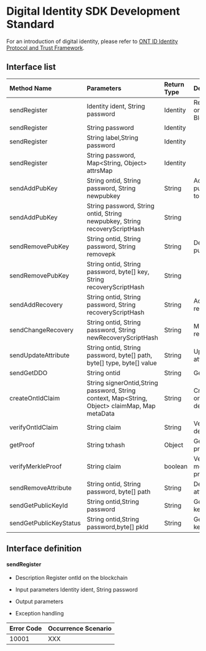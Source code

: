 # Digital Identity SDK Development Standard

For an introduction of digital identity, please refer to [ONT ID Identity Protocol and Trust Framework](https://github.com/ontio/ontology-DID).

## Interface list

|   Method Name      |  Parameters                                                                     |  Return Type  | Description         | Necessary |
|:--------          | :------                                                                  |:------------ |:-------     |:-------     |
|sendRegister       |  Identity ident, String password                                         |    Identity  |Register ontId on the Blockchain|Y
|sendRegister       |   String  password                                                       |    Identity  |           |
|sendRegister       | String label,String password                                             |    Identity  |           |
|sendRegister       |String password, Map<String, Object> attrsMap                             |    Identity  |           |
|sendAddPubKey      |String ontid, String password, String newpubkey                           |    String    |Add a public key to ontId|
|sendAddPubKey      |String password, String ontid, String newpubkey, String recoveryScriptHash|    String    |           |
|sendRemovePubKey   |String ontid, String password, String removepk                            |    String    |Delete a public key    |
|sendRemovePubKey   |String ontid, String password, byte[] key, String recoveryScriptHash      |    String    |           |
|sendAddRecovery    |String ontid, String password, String recoveryScriptHash                  |    String    |Add recovery |
|sendChangeRecovery |String ontid, String password, String newRecoveryScriptHash               |    String    |Modify recovery  |
|sendUpdateAttribute|String ontid, String password, byte[] path, byte[] type, byte[] value     |    String    |Update attribute     |
|sendGetDDO         |String ontid                                                              |    String    |Get DDo           |
|createOntIdClaim   |String signerOntid,String password, String context, Map<String, Object> claimMap, Map metaData|    String    | Create ontId declaration |
|verifyOntIdClaim   |String claim                                                              |    String    |Verify ontId declaration           |
|getProof           |String txhash                                                             |    Object    | Get merkle proof           |
|verifyMerkleProof  |String claim                                                              |    boolean   |Verify merkle proof    |
|sendRemoveAttribute|String ontid, String password, byte[] path                                |    String    |Delete attribute       |
|sendGetPublicKeyId |String ontid,String password                                              |    String    |Get public key Id         |
|sendGetPublicKeyStatus|String ontid,String password,byte[] pkId                               |    String    |Get public key status     |

## Interface definition

#### sendRegister

* Description
Register ontId on the blockchain
* Input parameters
Identity ident, String password
* Output parameters

* Exception handling

|   Error Code           |  Occurrence Scenario        |                              
|:--------          | :------                                               
|10001       |  XXX                                       
